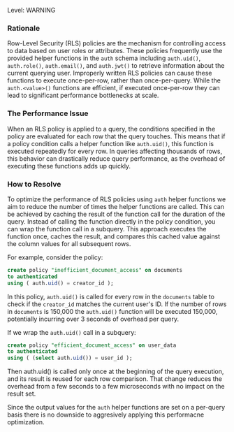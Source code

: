 
Level: WARNING

### Rationale

Row-Level Security (RLS) policies are the mechanism for controlling access to data based on user roles or attributes. These policies frequently use the provided helper functions in the `auth` schema including `auth.uid()`, `auth.role()`, `auth.email()`, and `auth.jwt()` to retrieve information about the current querying user. Improperly written RLS policies can cause these functions to execute once-per-row, rather than once-per-query. While the `auth.<value>()` functions are efficient, if executed once-per-row they can lead to significant performance bottlenecks at scale.

### The Performance Issue

When an RLS policy is applied to a query, the conditions specified in the policy are evaluated for each row that the query touches. This means that if a policy condition calls a helper function like `auth.uid()`, this function is executed repeatedly for every row. In queries affecting thousands of rows, this behavior can drastically reduce query performance, as the overhead of executing these functions adds up quickly.

### How to Resolve

To optimize the performance of RLS policies using `auth` helper functions we aim to reduce the number of times the helper functions are called. This can be achieved by caching the result of the function call for the duration of the query. Instead of calling the function directly in the policy condition, you can wrap the function call in a subquery. This approach executes the function once, caches the result, and compares this cached value against the column values for all subsequent rows.

For example, consider the policy:

```sql
create policy "inefficient_document_access" on documents
to authenticated
using ( auth.uid() = creator_id );
```

In this policy, `auth.uid()` is called for every row in the `documents` table to check if the `creator_id` matches the current user's ID. If the number of rows in `documents` is 150,000 the `auth.uid()` function will be executed 150,000, potentially incurring over 3 seconds of overhead per query.

If we wrap the `auth.uid()` call in a subquery:

```sql
create policy "efficient_document_access" on user_data
to authenticated
using ( (select auth.uid()) = user_id );
```

Then auth.uid() is called only once at the beginning of the query execution, and its result is reused for each row comparison. That change reduces the overhead from a few seconds to a few microseconds with no impact on the result set.

Since the output values for the `auth` helper functions are set on a per-query basis there is no downside to aggresively applying this performacne optimization.
